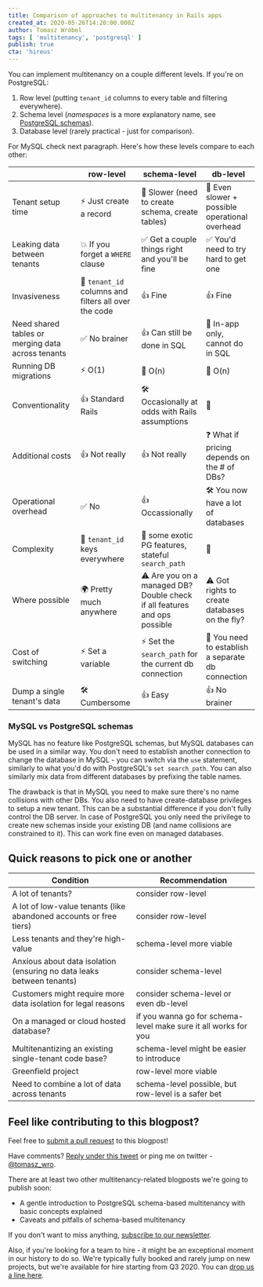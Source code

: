 ```yaml
---
title: Comparison of approaches to multitenancy in Rails apps
created_at: 2020-05-26T14:20:00.000Z
author: Tomasz Wróbel
tags: [ 'multitenancy', 'postgresql' ]
publish: true
cta: 'hireus'
---
```


You can implement multitenancy on a couple different levels. If you're on PostgreSQL:

1. Row level (putting `tenant_id` columns to every table and filtering everywhere).
2. Schema level (_namespaces_ is a more explanatory name, see [PostgreSQL schemas](https://www.postgresql.org/docs/9.1/ddl-schemas.html)). 
3. Database level (rarely practical - just for comparison).

For MySQL check next paragraph. Here's how these levels compare to each other:

|     | row-level | schema-level | db-level |
|-----|--------|------------|-----------|
| Tenant setup time | ⚡️ Just create a record | 🐢 Slower (need to create schema, create tables) | 🐌 Even slower + possible operational overhead |
| Leaking data between tenants | 💥 If you forget a `WHERE` clause | ✅ Get a couple things right and you'll be fine | ✅ You'd need to try hard to get one |
| Invasiveness | 🍝 `tenant_id` columns and filters all over the code | 👍 Fine | 👍 Fine |
| Need shared tables or merging data across tenants | ✅ No brainer | 👍 Can still be done in SQL | 🚫 In-app only, cannot do in SQL |
| Running DB migrations | ⚡️ O(1) | 🐢 O(n) | 🐌 O(n) |
| Conventionality | 👍 Standard Rails | 🛠 Occasionally at odds with Rails assumptions | 🤔 |
| Additional costs | 👍 Not really | 👍 Not really | ❓ What if pricing depends on the # of DBs? |
| Operational overhead | ✅ No | 👍 Occassionally | 🛠 You now have a lot of databases |
| Complexity | 🍝 `tenant_id` keys everywhere | 🌴 some exotic PG features, stateful `search_path` | 🤔 |
| Where possible | 🌍 Pretty much anywhere | ⚠️ Are you on a managed DB? Double check if all features and ops possible | ⚠️ Got rights to create databases on the fly? |
| Cost of switching | ⚡️ Set a variable | ⚡️ Set the `search_path` for the current db connection | 🐢 You need to establish a separate db connection |
| Dump a single tenant's data | 🛠 Cumbersome | 👍 Easy | 👍 No brainer |

### MySQL vs PostgreSQL schemas

MySQL has no feature like PostgreSQL schemas, but MySQL databases can be used in a similar way. You don't need to establish another connection to change the database in MySQL - you can switch via the `use` statement, similarly to what you'd do with PostgreSQL's `set search_path`. You can also similarly mix data from different databases by prefixing the table names.

The drawback is that in MySQL you need to make sure there's no name collisions with other DBs. You also need to have create-database privileges to setup a new tenant. This can be a substantial difference if you don't fully control the DB server. In case of PostgreSQL you only need the privilege to create new schemas inside your existing DB (and name collisions are constrained to it). This can work fine even on managed databases.

## Quick reasons to pick one or another

| Condition | Recommendation |
| --- | --- |
| A lot of tenants? | consider row-level |
| A lot of low-value tenants (like abandoned accounts or free tiers) | consider row-level |
| Less tenants and they're high-value | schema-level more viable |
| Anxious about data isolation (ensuring no data leaks between tenants) | consider schema-level |
| Customers might require more data isolation for legal reasons | consider schema-level or even db-level |
| On a managed or cloud hosted database? | if you wanna go for schema-level make sure it all works for you |
| Multitenantizing an existing single-tenant code base? | schema-level might be easier to introduce |
| Greenfield project | row-level more viable |
| Need to combine a lot of data across tenants | schema-level possible, but row-level is a safer bet |

## Feel like contributing to this blogpost?

Feel free to [submit a pull request](https://github.com/arkency/posts/edit/master/posts/2020-05-12-comparison-of-approaches-to-multitenancy-in-rails-apps.md) to this blogpost!

Have comments? [Reply under this tweet](https://twitter.com/tomasz_wro/status/1265289214960308224) or ping me on twitter - [@tomasz_wro](https://twitter.com/tomasz_wro). 

There are at least two other multitenancy-related blogposts we're going to publish soon:

* A gentle introduction to PostgreSQL schema-based multitenancy with basic concepts explained
* Caveats and pitfalls of schema-based multitenancy

If you don't want to miss anything, [subscribe to our newsletter](https://arkency.com/newsletter/).

Also, if you're looking for a team to hire - it might be an exceptional moment in our history to do so. We're typically fully booked and rarely jump on new projects, but we're available for hire starting from Q3 2020. You can [drop us a line here](https://arkency.com/).
